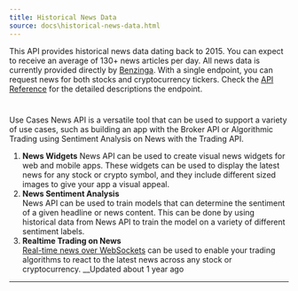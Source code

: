 ```yaml
---
title: Historical News Data
source: docs\historical-news-data.html
---
```


This API provides historical news data dating back to 2015. You can expect to receive an average of 130+ news articles per day. All news data is currently provided directly by [Benzinga](https://www.benzinga.com/). With a single endpoint, you can request news for both stocks and cryptocurrency tickers. Check the [API Reference](..-reference-news-3.md) for the detailed descriptions the endpoint.
# 
Use Cases
[](historical-news-data.html#use-cases)
News API is a versatile tool that can be used to support a variety of use cases, such as building an app with the Broker API or Algorithmic Trading using Sentiment Analysis on News with the Trading API.
1. **News Widgets**
News API can be used to create visual news widgets for web and mobile apps. These widgets can be used to display the latest news for any stock or crypto symbol, and they include different sized images to give your app a visual appeal.
2. **News Sentiment Analysis**  
News API can be used to train models that can determine the sentiment of a given headline or news content. This can be done by using historical data from News API to train the model on a variety of different sentiment labels.
3. **Realtime Trading on News**  
[Real-time news over WebSockets](..-edit-streaming-real-time-news.md) can be used to enable your trading algorithms to react to the latest news across any stock or cryptocurrency.
__Updated about 1 year ago
* * *
